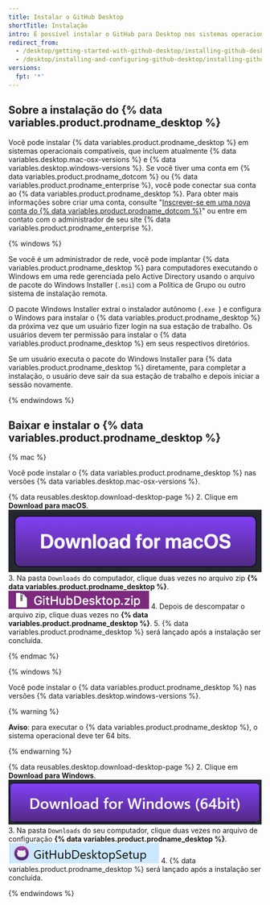 ```yaml
---
title: Instalar o GitHub Desktop
shortTitle: Instalação
intro: É possível instalar o GitHub para Desktop nos sistemas operacionais Windows ou macOS suportados.
redirect_from:
  - /desktop/getting-started-with-github-desktop/installing-github-desktop
  - /desktop/installing-and-configuring-github-desktop/installing-github-desktop
versions:
  fpt: '*'
---
```


## Sobre a instalação do {% data variables.product.prodname_desktop %}

Você pode instalar {% data variables.product.prodname_desktop %} em sistemas operacionais compatíveis, que incluem atualmente {% data variables.desktop.mac-osx-versions %} e {% data variables.desktop.windows-versions %}. Se você tiver uma conta em {% data variables.product.prodname_dotcom %} ou {% data variables.product.prodname_enterprise %}, você pode conectar sua conta ao {% data variables.product.prodname_desktop %}. Para obter mais informações sobre criar uma conta, consulte "[Inscrever-se em uma nova conta do {% data variables.product.prodname_dotcom %}](/articles/signing-up-for-a-new-github-account/)" ou entre em contato com o administrador de seu site {% data variables.product.prodname_enterprise %}.

{% windows %}

Se você é um administrador de rede, você pode implantar {% data variables.product.prodname_desktop %} para computadores executando o Windows em uma rede gerenciada pelo Active Directory usando o arquivo de pacote do Windows Installer (`.msi`) com a Política de Grupo ou outro sistema de instalação remota.

O pacote Windows Installer extrai o instalador autônomo (`.exe `) e configura o Windows para instalar o {% data variables.product.prodname_desktop %} da próxima vez que um usuário fizer login na sua estação de trabalho. Os usuários devem ter permissão para instalar o {% data variables.product.prodname_desktop %} em seus respectivos diretórios.

Se um usuário executa o pacote do Windows Installer para {% data variables.product.prodname_desktop %} diretamente, para completar a instalação, o usuário deve sair da sua estação de trabalho e depois iniciar a sessão novamente.

{% endwindows %}

## Baixar e instalar o {% data variables.product.prodname_desktop %}

{% mac %}

Você pode instalar o {% data variables.product.prodname_desktop %} nas versões {% data variables.desktop.mac-osx-versions %}.

{% data reusables.desktop.download-desktop-page %}
2. Clique em **Download para macOS**. ![Botão Download para macOS](/assets/images/help/desktop/download-for-mac.png)
3. Na pasta `Downloads` do computador, clique duas vezes no arquivo zip **{% data variables.product.prodname_desktop %}**. ![O arquivo GitHubDesktop.zip](/assets/images/help/desktop/mac-zipfile.png)
4. Depois de descompatar o arquivo zip, clique duas vezes no **{% data variables.product.prodname_desktop %}**.
5. {% data variables.product.prodname_desktop %} será lançado após a instalação ser concluída.

{% endmac %}

{% windows %}

Você pode instalar o {% data variables.product.prodname_desktop %} nas versões {% data variables.desktop.windows-versions %}.

{% warning %}

**Aviso**: para executar o {% data variables.product.prodname_desktop %}, o sistema operacional deve ter 64 bits.

{% endwarning %}

{% data reusables.desktop.download-desktop-page %}
2. Clique em **Download para Windows**. ![Botão Download para Windows](/assets/images/help/desktop/download-for-windows.png)
3. Na pasta `Downloads` do seu computador, clique duas vezes no arquivo de configuração **{% data variables.product.prodname_desktop %}**. ![Arquivo GitHubDesktopSetup](/assets/images/help/desktop/windows-githubdesktopsetup.png)
4. {% data variables.product.prodname_desktop %} será lançado após a instalação ser concluída.

{% endwindows %}

